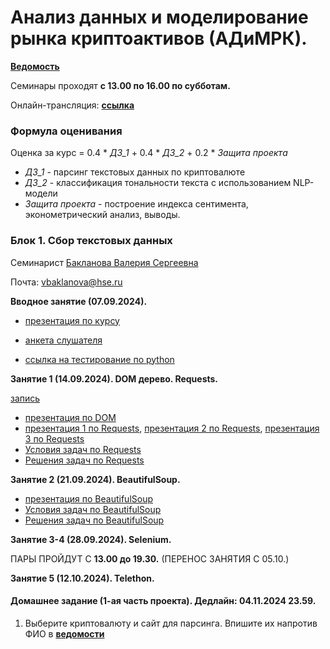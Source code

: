 # Анализ данных и моделирование рынка криптоактивов (АДиМРК).

[__Ведомость__](https://docs.google.com/spreadsheets/d/1tO1DFO9jWD3aA2TlmVm6v2GLN02-NqEyb9KLnYn7Dak/edit?usp=sharing)

Семинары проходят __с 13.00 по 16.00 по субботам.__

Онлайн-трансляция: __[ссылка](https://my.mts-link.ru/event/2064294388/672849968)__

### Формула оценивания
Oценка за курс = 0.4 * _ДЗ_1_ + 0.4 * _ДЗ_2_ + 0.2 * _Защита проекта_

* _ДЗ_1_ - парсинг текстовых данных по криптовалюте
* _ДЗ_2_ - классификация тональности текста с использованием NLP-модели
* _Защита проекта_ - построение индекса сентимента, эконометрический анализ, выводы.

### Блок 1. Cбор текстовых данных

Семинарист [Бакланова Валерия Сергеевна](https://www.hse.ru/org/persons/190875825/) 

Почта: vbaklanova@hse.ru

__Вводное занятие (07.09.2024).__

* [презентация по курсу](https://github.com/Bakibak/cryptoDS/blob/main/Презентации/Intro%20по%20курсу%20АДиМРК.pdf)

* [анкета слушателя](https://forms.gle/VLf7GxGtbME9T5437)

* [ссылка на тестирование по python](https://contest.yandex.ru/contest/45644/enter/)

__Занятие 1 (14.09.2024). DOM дерево. Requests.__

[запись](https://my.mts-link.ru/64661701/2064294388/record-new/672849968/record-file/982384753)

* [презентация по DOM](https://github.com/Bakibak/cryptoDS/blob/main/%D0%9F%D1%80%D0%B5%D0%B7%D0%B5%D0%BD%D1%82%D0%B0%D1%86%D0%B8%D0%B8/1.%20DOM%20%D0%B4%D0%B5%D1%80%D0%B5%D0%B2%D0%BE%20HTML.pdf)
* [презентация 1 по Requests](https://github.com/Bakibak/cryptoDS/blob/main/%D0%9F%D1%80%D0%B5%D0%B7%D0%B5%D0%BD%D1%82%D0%B0%D1%86%D0%B8%D0%B8/2.1.%20Requests.pdf), 
[презентация 2 по Requests](https://github.com/Bakibak/cryptoDS/blob/main/%D0%9F%D1%80%D0%B5%D0%B7%D0%B5%D0%BD%D1%82%D0%B0%D1%86%D0%B8%D0%B8/2.2.%20Requests.pdf),
[презентация 3 по Requests](https://github.com/Bakibak/cryptoDS/blob/main/%D0%9F%D1%80%D0%B5%D0%B7%D0%B5%D0%BD%D1%82%D0%B0%D1%86%D0%B8%D0%B8/2.3.%20Requests.pdf)
* [Условия задач по Requests](https://github.com/Bakibak/cryptoDS/blob/main/%D0%9F%D1%80%D0%B0%D0%BA%D1%82%D0%B8%D0%BA%D0%B0/%D0%97%D0%B0%D0%B4%D0%B0%D1%87%D0%B8%20%D0%BF%D0%BE%20Requests.pdf)
* [Решения задач по Requests](https://github.com/Bakibak/cryptoDS/blob/main/%D0%9F%D1%80%D0%B0%D0%BA%D1%82%D0%B8%D0%BA%D0%B0/Requests.ipynb)
  
__Занятие 2 (21.09.2024). BeautifulSoup.__

* [презентация по BeautifulSoup](https://github.com/Bakibak/cryptoDS/blob/main/%D0%9F%D1%80%D0%B5%D0%B7%D0%B5%D0%BD%D1%82%D0%B0%D1%86%D0%B8%D0%B8/3.%20BeautifulSoup.pdf)
* [Условия задач по BeautifulSoup](https://github.com/Bakibak/cryptoDS/blob/main/%D0%9F%D1%80%D0%B0%D0%BA%D1%82%D0%B8%D0%BA%D0%B0/%D0%97%D0%B0%D0%B4%D0%B0%D1%87%D0%B8%20%D0%BF%D0%BE%20BeautifulSoup.pdf)
* [Решения задач по BeautifulSoup](https://github.com/Bakibak/cryptoDS/blob/main/%D0%9F%D1%80%D0%B0%D0%BA%D1%82%D0%B8%D0%BA%D0%B0/BeautifulSoup.ipynb)

__Занятие 3-4 (28.09.2024). Selenium.__

ПАРЫ ПРОЙДУТ С __13.00 до 19.30.__ (ПЕРЕНОС ЗАНЯТИЯ С 05.10.)

__Занятие 5 (12.10.2024). Telethon.__

#### Домашнее задание (1-ая часть проекта). Дедлайн: 04.11.2024 23.59.

1) Выберите криптовалюту и сайт для парсинга. Впишите их напротив ФИО в [__ведомости__](https://docs.google.com/spreadsheets/d/1tO1DFO9jWD3aA2TlmVm6v2GLN02-NqEyb9KLnYn7Dak/edit?usp=sharing)
